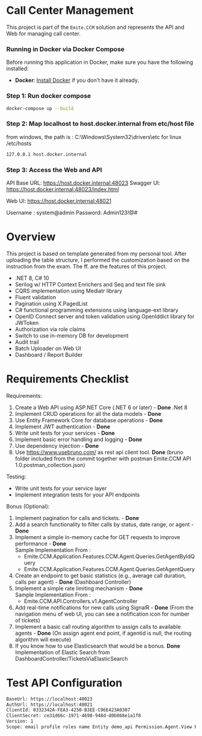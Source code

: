 # Call Center Management

This project is part of the `Emite.CCM` solution and represents the API and Web for managing call center.

### Running in Docker via Docker Compose

Before running this application in Docker, make sure you have the following installed:

- **Docker**: [Install Docker](https://www.docker.com/get-started) if you don't have it already.

### Step 1: Run docker compose
```bash
docker-compose up --build
```

### Step 2: Map localhost to host.docker.internal from etc/host file
from windows, the path is : C:\Windows\System32\drivers\etc
for linux /etc/hosts
```bash
127.0.0.1 host.docker.internal
```

### Step 3: Access the Web and API
API Base URL: https://host.docker.internal:48023
Swagger UI: https://host.docker.internal:48023/index.html

Web UI: https://host.docker.internal:48021

Username : system@admin
Password: Admin123!@#


# Overview
This project is based on template generated from my personal tool. After uploading the table structure, I performed the customization based on the instruction from the exam.
The ff. are the features of this project.
- .NET 8, C# 10
- Serilog w/ HTTP Context Enrichers and Seq and text file sink
- CQRS implementation using Mediatr library
- Fluent validation
- Pagination using X.PagedList
- C# functional programming extensions using language-ext library
- OpenID Connect server and token validation using OpenIddict library for JWToken
- Authorization via role claims
- Switch to use in-memory DB for development
- Audit trail
- Batch Uploader on Web UI
- Dashboard / Report Builder


# Requirements Checklist

Requirements:
1. Create a Web API using ASP.NET Core (.NET 6 or later) -  **Done** .Net 8
2. Implement CRUD operations for all the data models -  **Done**
3. Use Entity Framework Core for database operations -  **Done**
4. Implement JWT authentication -  **Done**
5. Write unit tests for your services -  **Done**
6. Implement basic error handling and logging -  **Done**
7. Use dependency injection -  **Done**
8. Use https://www.usebruno.com/ as rest api client tool. **Done** (bruno folder included from the commit together with postman Emite.CCM API 1.0.postman_collection.json)

Testing:
- Write unit tests for your service layer
- Implement integration tests for your API endpoints


Bonus (Optional):
1. Implement pagination for calls and tickets. -  **Done** 
2. Add a search functionality to filter calls by status, date range, or agent -  **Done** 
3. Implement a simple in-memory cache for GET requests to improve performance -  **Done**
   <br>Sample Implementation From : 
    - Emite.CCM.Application.Features.CCM.Agent.Queries.GetAgentByIdQuery
    - Emite.CCM.Application.Features.CCM.Agent.Queries.GetAgentQuery
4. Create an endpoint to get basic statistics (e.g., average call duration, calls per agent) -  **Done** (Dashboard Controller)
5. Implement a simple rate limiting mechanism -  **Done**
   <br>Sample Implementation From : 
    - Emite.CCM.API.Controllers.v1.AgentController
6. Add real-time notifications for new calls using SignalR - **Done** (From the navigation menu of web UI, you can see a notification icon for number of tickets)
7. Implement a basic call routing algorithm to assign calls to available agents - **Done** (On assign agent end point, if agentid is null, the routing algorithm will execute)
8. If you know how to use Elasticsearch that would be a bonus. **Done** Implementation of Elastic Search from DashboardController/TicketsViaElasticSearch


# Test API Configuration
```bash
BaseUrl: https://localhost:48023
AuthUrl: https://localhost:48021
ClientId: 0332342A-FEA3-4250-B3EE-C96E423A0307
ClientSecret: ce31d66c-1971-4698-948d-d0b868e1a1f8
Version: 1
Scope: email profile roles name Entity demo_api Permission.Agent.View Permission.Agent.Create Permission.Agent.Delete Permission.Agent.Edit Permission.Agent.UpdateStatus Permission.Customer.View Permission.Customer.Create Permission.Customer.Delete Permission.Customer.Edit Permission.Call.View Permission.Call.Create Permission.Call.Delete Permission.Call.Edit Permission.Call.AssignToAgent Permission.Ticket.View Permission.Ticket.Create Permission.Ticket.Delete Permission.Ticket.Edit Permission.Ticket.AssignToAgent
```

